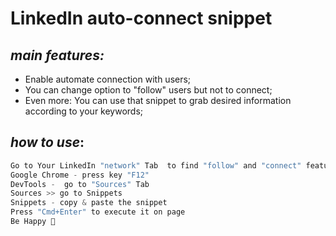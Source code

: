 # LinkedIn auto-connect snippet

## *main features:*

- Enable automate connection with users;
- You can change option to "follow" users but not to connect;
- Even more: You can use that snippet to grab desired information according to your keywords;
                    
## *how to use*:


```javascript
Go to Your LinkedIn "network" Tab  to find "follow" and "connect" features
Google Chrome - press key "F12" 
DevTools -  go to "Sources" Tab
Sources >> go to Snippets
Snippets - copy & paste the snippet
Press "Cmd+Enter" to execute it on page
Be Happy 🙂
```
